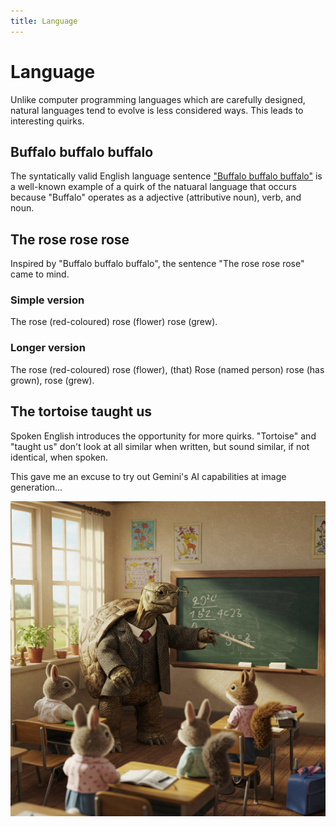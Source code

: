 ```yaml
---
title: Language
---
```


# Language

Unlike computer programming languages which are carefully designed, natural languages tend to evolve is less considered ways. This leads to interesting quirks.

## Buffalo buffalo buffalo

The syntatically valid English language sentence ["Buffalo buffalo buffalo"](https://en.wikipedia.org/wiki/Buffalo_buffalo_Buffalo_buffalo_buffalo_buffalo_Buffalo_buffalo) is a well-known example of a quirk of the natuaral language that occurs because "Buffalo" operates as a adjective (attributive noun), verb, and noun.

## The rose rose rose

Inspired by "Buffalo buffalo buffalo", the sentence "The rose rose rose" came to mind.

### Simple version

The rose (red-coloured) rose (flower) rose (grew).

### Longer version

The rose (red-coloured) rose (flower), (that) Rose (named person) rose (has grown), rose (grew).

## The tortoise taught us

Spoken English introduces the opportunity for more quirks. "Tortoise" and "taught us" don't look at all similar when written, but sound similar, if not identical, when spoken.

This gave me an excuse to try out Gemini's AI capabilities at image generation...

![A tortoise teaching a class](/assets/images/Gemini_Generated_Image_nf44tcnf44tcnf44.jpeg)
